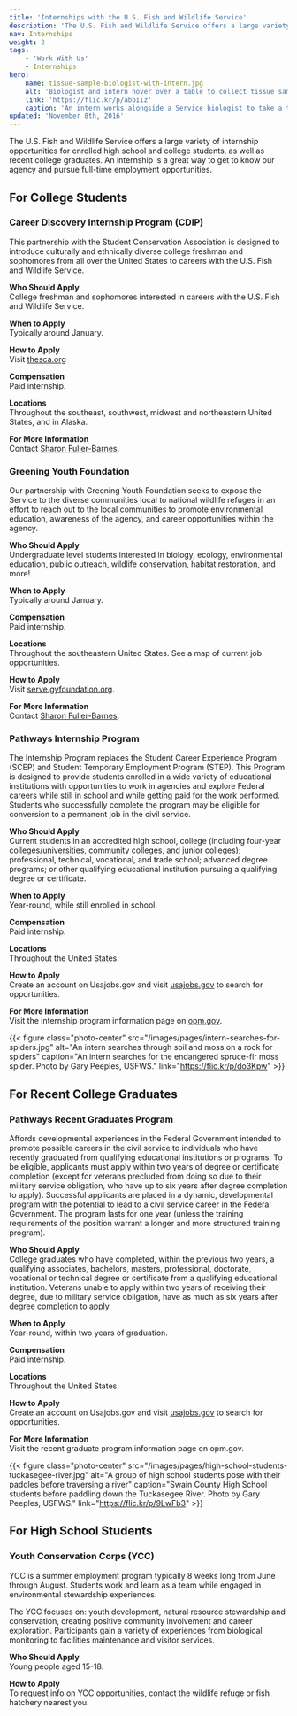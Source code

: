 ```yaml
---
title: 'Internships with the U.S. Fish and Wildlife Service'
description: 'The U.S. Fish and Wildlife Service offers a large variety of internship opportunities for enrolled high school and college students, as well as recent college graduates. An internship is a great way to get to know our agency and pursue full-time employment opportunities.'
nav: Internships
weight: 2
tags:
    - 'Work With Us'
    - Internships
hero:
    name: tissue-sample-biologist-with-intern.jpg
    alt: 'Biologist and intern hover over a table to collect tissue samples by headlamp'
    link: 'https://flic.kr/p/abbiiz'
    caption: 'An intern works alongside a Service biologist to take a tissue sample of a bat. Photo by Gary Peeples, USFWS.'
updated: 'November 8th, 2016'
---
```


The U.S. Fish and Wildlife Service offers a large variety of internship opportunities for enrolled high school and college students, as well as recent college graduates. An internship is a great way to get to know our agency and pursue full-time employment opportunities.

## For College Students

### Career Discovery Internship Program (CDIP)

This partnership with the Student Conservation Association is designed to introduce culturally and ethnically diverse college freshman and sophomores from all over the United States to careers with the U.S. Fish and Wildlife Service.

**Who Should Apply** <br>
College freshman and sophomores interested in careers with the U.S. Fish and Wildlife Service.

**When to Apply** <br>
Typically around January.

**How to Apply** <br>
Visit [thesca.org](http://www.thesca.org/)

**Compensation** <br>
Paid internship.

**Locations** <br>
Throughout the southeast, southwest, midwest and northeastern United States, and in Alaska.

**For More Information** <br>
Contact [Sharon Fuller-Barnes](mailto:sharon_fuller-barnes@fws.gov?Career+Discovery+Internship+Program).

### Greening Youth Foundation
Our partnership with Greening Youth Foundation seeks to expose the Service to the diverse communities local to national wildlife refuges in an effort to reach out to the local communities to promote environmental education, awareness of the agency, and career opportunities within the agency.

**Who Should Apply** <br>
Undergraduate level students interested in biology, ecology, environmental education, public outreach, wildlife conservation, habitat restoration, and more!

**When to Apply** <br>
Typically around January.

**Compensation** <br>
Paid internship.

**Locations** <br>
Throughout the southeastern United States. See a map of current job opportunities.

**How to Apply** <br>
Visit [serve.gyfoundation.org](http://serve.gyfoundation.org/).

**For More Information** <br>
Contact [Sharon Fuller-Barnes](sharon_fuller-barnes@fws.gov?subject=Greening+Youth+Foundation).

### Pathways Internship Program
The Internship Program replaces the Student Career Experience Program (SCEP) and Student Temporary Employment Program (STEP). This Program is designed to provide students enrolled in a wide variety of educational institutions with opportunities to work in agencies and explore Federal careers while still in school and while getting paid for the work performed. Students who successfully complete the program may be eligible for conversion to a permanent job in the civil service.

**Who Should Apply** <br>
Current students in an accredited high school, college (including four-year colleges/universities, community colleges, and junior colleges); professional, technical, vocational, and trade school; advanced degree programs; or other qualifying educational institution pursuing a qualifying degree or certificate.

**When to Apply** <br>
Year-round, while still enrolled in school.

**Compensation** <br>
Paid internship.

**Locations** <br>
Throughout the United States.

**How to Apply** <br>
Create an account on Usajobs.gov and visit [usajobs.gov](https://www.usajobs.gov/Search/Results?hp=student) to search for opportunities.

**For More Information** <br>
Visit the internship program information page on [opm.gov](https://opm.gov).

{{< figure class="photo-center" src="/images/pages/intern-searches-for-spiders.jpg" alt="An intern searches through soil and moss on a rock for spiders" caption="An intern searches for the endangered spruce-fir moss spider. Photo by Gary Peeples, USFWS." link="https://flic.kr/p/do3Kpw" >}}

## For Recent College Graduates

### Pathways Recent Graduates Program
Affords developmental experiences in the Federal Government intended to promote possible careers in the civil service to individuals who have recently graduated from qualifying educational institutions or programs. To be eligible, applicants must apply within two years of degree or certificate completion (except for veterans precluded from doing so due to their military service obligation, who have up to six years after degree completion to apply). Successful applicants are placed in a dynamic, developmental program with the potential to lead to a civil service career in the Federal Government. The program lasts for one year (unless the training requirements of the position warrant a longer and more structured training program).

**Who Should Apply** <br>
College graduates who have completed, within the previous two years, a qualifying associates, bachelors, masters, professional, doctorate, vocational or technical degree or certificate from a qualifying educational institution. Veterans unable to apply within two years of receiving their degree, due to military service obligation, have as much as six years after degree completion to apply.

**When to Apply** <br>
Year-round, within two years of graduation.

**Compensation** <br>
Paid internship.

**Locations** <br>
Throughout the United States.

**How to Apply** <br>
Create an account on Usajobs.gov and visit [usajobs.gov](https://www.usajobs.gov/Search/Results?hp=student) to search for opportunities.

**For More Information** <br>
Visit the recent graduate program information page on opm.gov.

{{< figure class="photo-center" src="/images/pages/high-school-students-tuckasegee-river.jpg" alt="A group of high school students pose with their paddles before traversing a river" caption="Swain County High School students before paddling down the Tuckasegee River. Photo by Gary Peeples, USFWS." link="https://flic.kr/p/9LwFb3" >}}

## For High School Students

### Youth Conservation Corps (YCC)
YCC is a summer employment program typically 8 weeks long from June through August. Students work and learn as a team while engaged in environmental stewardship experiences.

The YCC focuses on: youth development, natural resource stewardship and conservation, creating positive community involvement and career exploration. Participants gain a variety of experiences from biological monitoring to facilities maintenance and visitor services.

**Who Should Apply** <br>
Young people aged 15-18.

**How to Apply** <br>
To request info on YCC opportunities, contact the wildlife refuge or fish hatchery nearest you.
